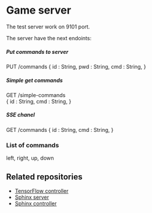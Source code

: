 # Game server

The test server work on 9101 port. 

The server have the next endoints:

##### Put commands to server
PUT /commands
{ 
    id : String,
    pwd : String,
    cmd : String,
}

##### Simple get commands
GET /simple-commands  
{ 
    id : String,
    cmd : String,
}

##### SSE chanel
GET /commands 
{ 
    id : String,
    cmd : String,
}

### List of commands
left, right, up, down

## Related repositories

- [TensorFlow controller](https://github.com/KirillNikonov/hk-tf-android-client)
- [Sphinx server](https://github.com/watsondoc/SphinxTcpStreamRecognizer)
- [Sphinx controller](https://github.com/AlexandrShur/mic-transfer)
